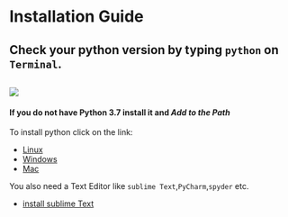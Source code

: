 # Installation Guide

## Check your python version by typing `python` on `Terminal`.
![](https://proxy.duckduckgo.com/iu/?u=http%3A%2F%2F3qeqpr26caki16dnhd19sv6by6v.wpengine.netdna-cdn.com%2Fwp-content%2Fuploads%2F2017%2F02%2FPython3-Version.png&f=1&nofb=1)
---
#### If you do not have Python 3.7 install it and *Add to the Path*

To install python click on the link:
* [Linux](https://www.python.org/downloads/release/python-374/)
* [Windows](https://www.python.org/downloads/release/python-374/)
* [Mac](https://www.python.org/downloads/release/python-374/)

You also need a Text Editor like `sublime Text`,`PyCharm`,`spyder` etc.
* [ install sublime Text](https://www.sublimetext.com/3)

